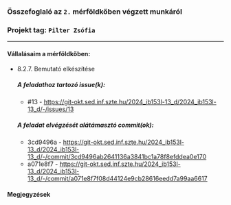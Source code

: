 ### Összefoglaló az `2.` mérföldkőben végzett munkáról

### Projekt tag: `Pilter Zsófia`

___

#### Vállalásaim a mérföldkőben: 

 - 8.2.7. Bemutató elkészítése

    ##### A feladathoz tartozó issue(k):

     - #13 - https://git-okt.sed.inf.szte.hu/2024_ib153l-13_d/2024_ib153l-13_d/-/issues/13

    ##### A feladat elvégzését alátámasztó commit(ok):

     - 3cd9496a - https://git-okt.sed.inf.szte.hu/2024_ib153l-13_d/2024_ib153l-13_d/-/commit/3cd9496ab2641136a3841bc1a78f8efddea0e170
     - a071e8f7 - https://git-okt.sed.inf.szte.hu/2024_ib153l-13_d/2024_ib153l-13_d/-/commit/a071e8f7f08d44124e9cb28616eedd7a99aa6617
     
 
     
#### Megjegyzések
